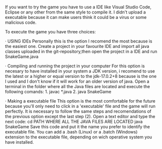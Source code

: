 If you want to try the game you have to use a IDE like Visual Studio Code, Eclipse or any other from the same style to compile it.
I didn't upload a executable because it can make users think it could be a virus or some malicious code.


To execute the game you have three choices:
  
  · USING IDEs 
          Personally this is the option I recomend the most because is the easiest one.
          Create a project in your favourite IDE and import all java classes uploaded in the git-repository,then open the project in a IDE and run SnakeGame.java

  · Compiling and running the project in your computer 
          For this option is necesary to have installed in your system a JDK version, i recomend to use the latest or a higher or equal version to the jdk-17.0.2+8 because is the one I used and I don't know if it will work for an older version of java.
          Open a terminal in the folder where all the Java files are located and execute the following comands:
              1. javac *.java
              2. java SnakeGame
          
  · Making a executable file 
          This option is the most comfortable for the future because you'll only need to click in a 'executable' file and the game will run perfectly.
          It is necessary to follow the same steps and recomendations of the previous option except the last step (2).
          Open a text editor and type the next code: 
                  cd PATH WHERE ALL THE JAVA FILES ARE LOCATED
                  java SnakeGame
          Save this code and put it the name you prefer to identify the executable file.
          You can add a .bash (Linux) or a .batch (Windows) extension to the executable file, depending on wich operative system you have installed. 
